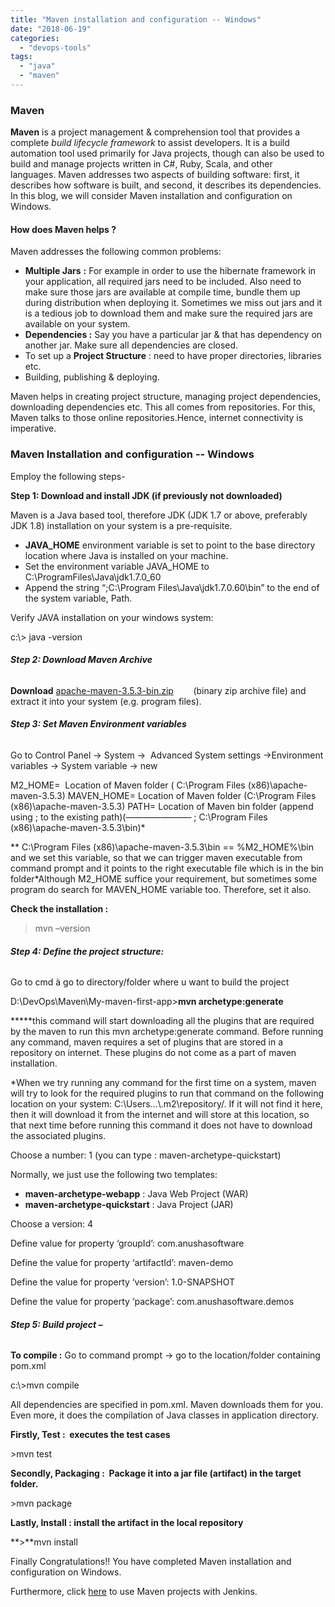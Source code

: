 ```yaml
---
title: "Maven installation and configuration -- Windows"
date: "2018-06-19"
categories: 
  - "devops-tools"
tags: 
  - "java"
  - "maven"
---
```


### Maven

**Maven** is a project management & comprehension tool that provides a complete _build lifecycle framework_ to assist developers. It is a build automation tool used primarily for Java projects, though can also be used to build and manage projects written in C#, Ruby, Scala, and other languages. Maven addresses two aspects of building software: first, it describes how software is built, and second, it describes its dependencies. In this blog, we will consider Maven installation and configuration on Windows.

#### **How does Maven helps ?**

Maven addresses the following common problems:

- **Multiple Jars** **:** For example in order to use the hibernate framework in your application, all required jars need to be included. Also need to make sure those jars are available at compile time, bundle them up during distribution when deploying it. Sometimes we miss out jars and it is a tedious job to download them and make sure the required jars are available on your system.
- **Dependencies :** Say you have a particular jar & that has dependency on another jar. Make sure all dependencies are closed.
- To set up a **Project Structure** : need to have proper directories, libraries etc.
- Building, publishing & deploying.

Maven helps in creating project structure, managing project dependencies, downloading dependencies etc. This all comes from repositories. For this, Maven talks to those online repositories.Hence, internet connectivity is imperative.

### Maven Installation and configuration -- Windows

Employ the following steps-

**Step 1: Download and install JDK (if previously not downloaded)**

Maven is a Java based tool, therefore JDK (JDK 1.7 or above, preferably JDK 1.8) installation on your system is a pre-requisite.

- **JAVA\_HOME** environment variable is set to point to the base directory location where Java is installed on your machine.
- Set the environment variable JAVA\_HOME to C:\\ProgramFiles\\Java\\jdk1.7.0\_60
- Append the string “;C:\\Program Files\\Java\\jdk1.7.0.60\\bin” to the end of the system variable, Path.

Verify JAVA installation on your windows system:

c:\\> java -version

###### **Step 2: Download Maven Archive**

**Download** [apache-maven-3.5.3-bin.zip](http://www-eu.apache.org/dist/maven/maven-3/3.5.3/binaries/apache-maven-3.5.3-bin.zip)        (binary zip archive file) and extract it into your system (e.g. program files).

###### **Step 3: Set Maven Environment variables**

Go to Control Panel -> System ->  Advanced System settings ->Environment variables -> System variable -> new

M2\_HOME=  Location of Maven folder ( C:\\Program Files (x86)\\apache-maven-3.5.3)
MAVEN\_HOME= Location of Maven folder (C:\\Program Files (x86)\\apache-maven-3.5.3)
PATH= Location of Maven bin folder (append using ; to the existing path)(———————– ; C:\\Program Files (x86)\\apache-maven-3.5.3\\bin)\*

\*\* C:\\Program Files (x86)\\apache-maven-3.5.3\\bin == %M2\_HOME%\\bin and we set this variable, so that we can trigger maven executable from command prompt and it points to the right executable file which is in the bin folder\*Although M2\_HOME suffice your requirement, but sometimes some program do search for MAVEN\_HOME variable too. Therefore, set it also.

**Check the installation :**

> mvn –version

###### **Step 4: Define the project structure:**

Go to cmd à go to directory/folder where u want to build the project

D:\\DevOps\\Maven\\My-maven-first-app>**mvn archetype:generate**

 **\***this command will start downloading all the plugins that are required by the maven to run this mvn archetype:generate command. Before running any command, maven requires a set of plugins that are stored in a repository on internet. These plugins do not come as a part of maven installation.

\*When we try running any command for the first time on a system, maven will try to look for the required plugins to run that command on the following location on your system: C:\\Users…\\.m2\\repository/. If it will not find it here, then it will download it from the internet and will store at this location, so that next time before running this command it does not have to download the associated plugins.

Choose a number: 1 (you can type : maven-archetype-quickstart)

Normally, we just use the following two templates:

- **maven-archetype-webapp** : Java Web Project (WAR)
- **maven-archetype-quickstart** : Java Project (JAR)

Choose a version: 4

Define value for property ‘groupId’: com.anushasoftware

Define the value for property ‘artifactId’: maven-demo

Define the value for property ‘version’: 1.0-SNAPSHOT

Define the value for property ‘package’: com.anushasoftware.demos

###### **Step 5: Build project –**

**To compile :** Go to command prompt -> go to the location/folder containing pom.xml

c:\\>mvn compile

All dependencies are specified in pom.xml. Maven downloads them for you. Even more, it does the compilation of Java classes in application directory.

**Firstly, Test :  executes the test cases**

 \>mvn test

**Secondly, Packaging :  Package it into a jar file (artifact) in the target folder.**

 \>mvn package

**Lastly, Install : install the artifact in the local repository**

 **>**mvn install

Finally Congratulations!! You have completed Maven installation and configuration on Windows.

Furthermore, click [here](https://devops4solutions.com/jenkins-pipeline-code/) to use Maven projects with Jenkins.
